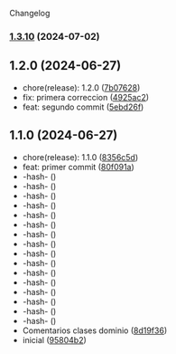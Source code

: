 Changelog
### [1.3.10](https://github.com/mmiglesias/Practica/compare/v1.3.9...v1.3.10) (2024-07-02)

## 1.2.0 (2024-06-27)

* chore(release): 1.2.0 ([7b07628](https://github.com/mmiglesias/Practica/commit/7b07628))
* fix: primera correccion ([4925ac2](https://github.com/mmiglesias/Practica/commit/4925ac2))
* feat: segundo commit ([5ebd26f](https://github.com/mmiglesias/Practica/commit/5ebd26f))



## 1.1.0 (2024-06-27)

* chore(release): 1.1.0 ([8356c5d](https://github.com/mmiglesias/Practica/commit/8356c5d))
* feat: primer commit ([80f091a](https://github.com/mmiglesias/Practica/commit/80f091a))
* -hash- ([](https://github.com/mmiglesias/Practica/commit/))
* -hash- ([](https://github.com/mmiglesias/Practica/commit/))
* -hash- ([](https://github.com/mmiglesias/Practica/commit/))
* -hash- ([](https://github.com/mmiglesias/Practica/commit/))
* -hash- ([](https://github.com/mmiglesias/Practica/commit/))
* -hash- ([](https://github.com/mmiglesias/Practica/commit/))
* -hash- ([](https://github.com/mmiglesias/Practica/commit/))
* -hash- ([](https://github.com/mmiglesias/Practica/commit/))
* -hash- ([](https://github.com/mmiglesias/Practica/commit/))
* -hash- ([](https://github.com/mmiglesias/Practica/commit/))
* -hash- ([](https://github.com/mmiglesias/Practica/commit/))
* -hash- ([](https://github.com/mmiglesias/Practica/commit/))
* -hash- ([](https://github.com/mmiglesias/Practica/commit/))
* -hash- ([](https://github.com/mmiglesias/Practica/commit/))
* -hash- ([](https://github.com/mmiglesias/Practica/commit/))
* -hash- ([](https://github.com/mmiglesias/Practica/commit/))
* Comentarios clases dominio ([8d19f36](https://github.com/mmiglesias/Practica/commit/8d19f36))
* inicial ([95804b2](https://github.com/mmiglesias/Practica/commit/95804b2))
